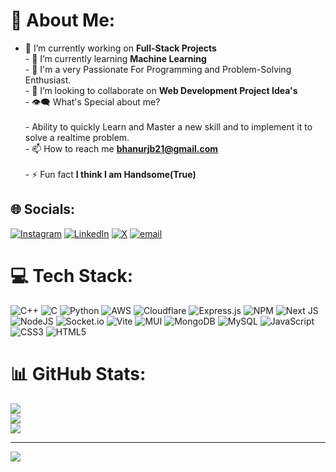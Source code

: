 # 💫 About Me:
- 🔭 I’m currently working on **Full-Stack Projects**<br>- 🌱 I’m currently learning **Machine Learning**<br>- 🥋 I'm a very Passionate For Programming and Problem-Solving Enthusiast.<br>- 👯 I’m looking to collaborate on **Web Development Project Idea's**<br>- 👁‍🗨 What's Special about me? <br> <br>- Ability to quickly Learn and Master a new skill and to implement it to solve a realtime problem.<br>- 📫 How to reach me **bhanurjb21@gmail.com**<br><br>- ⚡ Fun fact **I think I am Handsome(True)**


## 🌐 Socials:
[![Instagram](https://img.shields.io/badge/Instagram-%23E4405F.svg?logo=Instagram&logoColor=white)](https://instagram.com/bhanurjb) [![LinkedIn](https://img.shields.io/badge/LinkedIn-%230077B5.svg?logo=linkedin&logoColor=white)](https://linkedin.com/in/bhanurjb) [![X](https://img.shields.io/badge/X-black.svg?logo=X&logoColor=white)](https://x.com/bhanu_rjb) [![email](https://img.shields.io/badge/Email-D14836?logo=gmail&logoColor=white)](mailto:bhanurjb21@gmail.com) 

# 💻 Tech Stack:
![C++](https://img.shields.io/badge/c++-%2300599C.svg?style=for-the-badge&logo=c%2B%2B&logoColor=white) ![C](https://img.shields.io/badge/c-%2300599C.svg?style=for-the-badge&logo=c&logoColor=white) ![Python](https://img.shields.io/badge/python-3670A0?style=for-the-badge&logo=python&logoColor=ffdd54) ![AWS](https://img.shields.io/badge/AWS-%23FF9900.svg?style=for-the-badge&logo=amazon-aws&logoColor=white) ![Cloudflare](https://img.shields.io/badge/Cloudflare-F38020?style=for-the-badge&logo=Cloudflare&logoColor=white) ![Express.js](https://img.shields.io/badge/express.js-%23404d59.svg?style=for-the-badge&logo=express&logoColor=%2361DAFB) ![NPM](https://img.shields.io/badge/NPM-%23CB3837.svg?style=for-the-badge&logo=npm&logoColor=white) ![Next JS](https://img.shields.io/badge/Next-black?style=for-the-badge&logo=next.js&logoColor=white) ![NodeJS](https://img.shields.io/badge/node.js-6DA55F?style=for-the-badge&logo=node.js&logoColor=white) ![Socket.io](https://img.shields.io/badge/Socket.io-black?style=for-the-badge&logo=socket.io&badgeColor=010101) ![Vite](https://img.shields.io/badge/vite-%23646CFF.svg?style=for-the-badge&logo=vite&logoColor=white) ![MUI](https://img.shields.io/badge/MUI-%230081CB.svg?style=for-the-badge&logo=mui&logoColor=white) ![MongoDB](https://img.shields.io/badge/MongoDB-%234ea94b.svg?style=for-the-badge&logo=mongodb&logoColor=white) ![MySQL](https://img.shields.io/badge/mysql-4479A1.svg?style=for-the-badge&logo=mysql&logoColor=white) ![JavaScript](https://img.shields.io/badge/javascript-%23323330.svg?style=for-the-badge&logo=javascript&logoColor=%23F7DF1E) ![CSS3](https://img.shields.io/badge/css3-%231572B6.svg?style=for-the-badge&logo=css3&logoColor=white) ![HTML5](https://img.shields.io/badge/html5-%23E34F26.svg?style=for-the-badge&logo=html5&logoColor=white)
# 📊 GitHub Stats:
![](https://github-readme-stats.vercel.app/api?username=bhanurjb07&theme=merko&hide_border=false&include_all_commits=false&count_private=false)<br/>
![](https://nirzak-streak-stats.vercel.app/?user=bhanurjb07&theme=merko&hide_border=false)<br/>
![](https://github-readme-stats.vercel.app/api/top-langs/?username=bhanurjb07&theme=merko&hide_border=false&include_all_commits=false&count_private=false&layout=compact)

---
[![](https://visitcount.itsvg.in/api?id=bhanurjb07&icon=0&color=0)](https://visitcount.itsvg.in)

<!-- Proudly created with GPRM ( https://gprm.itsvg.in ) -->
